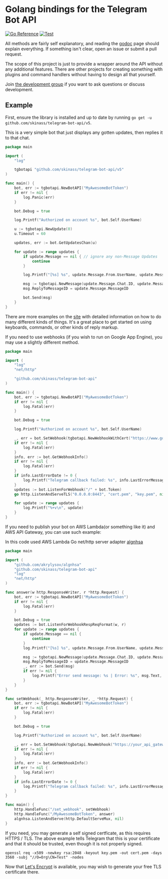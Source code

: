 # Golang bindings for the Telegram Bot API

[![Go Reference](https://pkg.go.dev/badge/github.com/skinass/telegram-bot-api/v5.svg)](https://pkg.go.dev/github.com/skinass/telegram-bot-api/v5)
[![Test](https://github.com/skinass/telegram-bot-api/actions/workflows/test.yml/badge.svg)](https://github.com/skinass/telegram-bot-api/actions/workflows/test.yml)

All methods are fairly self explanatory, and reading the [godoc](http://godoc.org/github.com/skinass/telegram-bot-api) page should
explain everything. If something isn't clear, open an issue or submit
a pull request.

The scope of this project is just to provide a wrapper around the API
without any additional features. There are other projects for creating
something with plugins and command handlers without having to design
all that yourself.

Join [the development group](https://telegram.me/go_telegram_bot_api) if
you want to ask questions or discuss development.

## Example

First, ensure the library is installed and up to date by running
`go get -u github.com/skinass/telegram-bot-api/v5`.

This is a very simple bot that just displays any gotten updates,
then replies it to that chat.

```go
package main

import (
	"log"

	tgbotapi "github.com/skinass/telegram-bot-api/v5"
)

func main() {
	bot, err := tgbotapi.NewBotAPI("MyAwesomeBotToken")
	if err != nil {
		log.Panic(err)
	}

	bot.Debug = true

	log.Printf("Authorized on account %s", bot.Self.UserName)

	u := tgbotapi.NewUpdate(0)
	u.Timeout = 60

	updates, err := bot.GetUpdatesChan(u)

	for update := range updates {
		if update.Message == nil { // ignore any non-Message Updates
			continue
		}

		log.Printf("[%s] %s", update.Message.From.UserName, update.Message.Text)

		msg := tgbotapi.NewMessage(update.Message.Chat.ID, update.Message.Text)
		msg.ReplyToMessageID = update.Message.MessageID

		bot.Send(msg)
	}
}
```

There are more examples on the [site](https://go-telegram-bot-api.dev/)
with detailed information on how to do many different kinds of things.
It's a great place to get started on using keyboards, commands, or other
kinds of reply markup.

If you need to use webhooks (if you wish to run on Google App Engine),
you may use a slightly different method.

```go
package main

import (
	"log"
	"net/http"

	"github.com/skinass/telegram-bot-api"
)

func main() {
	bot, err := tgbotapi.NewBotAPI("MyAwesomeBotToken")
	if err != nil {
		log.Fatal(err)
	}

	bot.Debug = true

	log.Printf("Authorized on account %s", bot.Self.UserName)

	_, err = bot.SetWebhook(tgbotapi.NewWebhookWithCert("https://www.google.com:8443/"+bot.Token, "cert.pem"))
	if err != nil {
		log.Fatal(err)
	}
	info, err := bot.GetWebhookInfo()
	if err != nil {
		log.Fatal(err)
	}
	if info.LastErrorDate != 0 {
		log.Printf("Telegram callback failed: %s", info.LastErrorMessage)
	}
	updates := bot.ListenForWebhook("/" + bot.Token)
	go http.ListenAndServeTLS("0.0.0.0:8443", "cert.pem", "key.pem", nil)

	for update := range updates {
		log.Printf("%+v\n", update)
	}
}
```

If you need to publish your bot on AWS Lambda(or something like it) and AWS API Gateway,
you can use such example:

In this code used AWS Lambda Go net/http server adapter [algnhsa](https://github.com/akrylysov/algnhsa)

```go
package main

import (
	"github.com/akrylysov/algnhsa"
	"github.com/skinass/telegram-bot-api"
	"log"
	"net/http"
)

func answer(w http.ResponseWriter, r *http.Request) {
	bot, err := tgbotapi.NewBotAPI("MyAwesomeBotToken")
	if err != nil {
		log.Fatal(err)
	}

	bot.Debug = true
	updates := bot.ListenForWebhookRespReqFormat(w, r)
	for update := range updates {
		if update.Message == nil {
			continue
		}
		log.Printf("[%s] %s", update.Message.From.UserName, update.Message.Text)

		msg := tgbotapi.NewMessage(update.Message.Chat.ID, update.Message.Text)
		msg.ReplyToMessageID = update.Message.MessageID
		_, err := bot.Send(msg)
		if err != nil {
			log.Printf("Error send message: %s | Error: %s", msg.Text, err.Error())
		}
	}
}

func setWebhook(_ http.ResponseWriter, _ *http.Request) {
	bot, err := tgbotapi.NewBotAPI("MyAwesomeBotToken")
	if err != nil {
		log.Fatal(err)
	}

	bot.Debug = true

	log.Printf("Authorized on account %s", bot.Self.UserName)

	_, err = bot.SetWebhook(tgbotapi.NewWebhook("https://your_api_gateway_address.com/"+bot.Token))
	if err != nil {
		log.Fatal(err)
	}
	info, err := bot.GetWebhookInfo()
	if err != nil {
		log.Fatal(err)
	}
	if info.LastErrorDate != 0 {
		log.Printf("Telegram callback failed: %s", info.LastErrorMessage)
	}
}

func main() {
	http.HandleFunc("/set_webhook", setWebhook)
	http.HandleFunc("/MyAwesomeBotToken", answer)
	algnhsa.ListenAndServe(http.DefaultServeMux, nil)
}
```

If you need, you may generate a self signed certficate, as this requires
HTTPS / TLS. The above example tells Telegram that this is your
certificate and that it should be trusted, even though it is not
properly signed.

    openssl req -x509 -newkey rsa:2048 -keyout key.pem -out cert.pem -days 3560 -subj "//O=Org\CN=Test" -nodes

Now that [Let's Encrypt](https://letsencrypt.org) is available,
you may wish to generate your free TLS certificate there.
